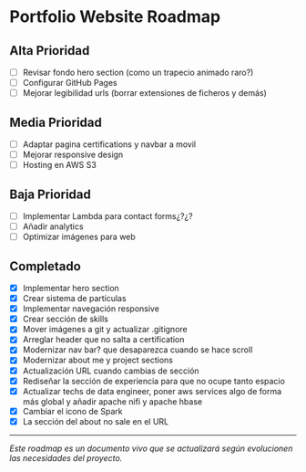 # Portfolio Website Roadmap

## Alta Prioridad
- [ ] Revisar fondo hero section (como un trapecio animado raro?)
- [ ] Configurar GitHub Pages
- [ ] Mejorar legibilidad urls (borrar extensiones de ficheros y demás)

## Media Prioridad
- [ ] Adaptar pagina certifications y navbar a movil
- [ ] Mejorar responsive design
- [ ] Hosting en AWS S3

## Baja Prioridad
- [ ] Implementar Lambda para contact forms¿?¿?
- [ ] Añadir analytics
- [ ] Optimizar imágenes para web

## Completado 
- [x] Implementar hero section
- [x] Crear sistema de partículas
- [x] Implementar navegación responsive
- [x] Crear sección de skills
- [x] Mover imágenes a git y actualizar .gitignore
- [x] Arreglar header que no salta a certification
- [x] Modernizar nav bar? que desaparezca cuando se hace scroll
- [x] Modernizar about me y project sections
- [x] Actualización URL cuando cambias de sección
- [x] Rediseñar la sección de experiencia para que no ocupe tanto espacio
- [x] Actualizar techs de data engineer, poner aws services algo de forma más global y añadir apache nifi y apache hbase
- [x] Cambiar el icono de Spark 
- [x] La sección del about no sale en el URL
---
*Este roadmap es un documento vivo que se actualizará según evolucionen las necesidades del proyecto.*
